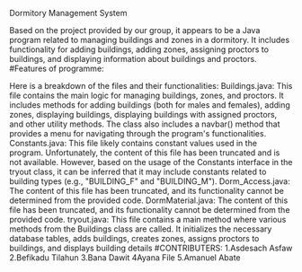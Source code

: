   Dormitory Management System
  
Based on the project provided by our group, it appears to be a Java program related to managing buildings and zones in a dormitory. It includes functionality for adding buildings, adding zones, assigning proctors to buildings, and displaying information about buildings and proctors.
      #Features of programme: 
      
Here is a breakdown of the files and their functionalities:
Buildings.java: This file contains the main logic for managing buildings, zones, and proctors. It includes methods for adding buildings (both for males and females), adding zones, displaying buildings, displaying buildings with assigned proctors, and other utility methods. The class also includes a navbar() method that provides a menu for navigating through the program's functionalities.
Constants.java: This file likely contains constant values used in the program. Unfortunately, the content of this file has been truncated and is not available. However, based on the usage of the Constants interface in the tryout class, it can be inferred that it may include constants related to building types (e.g., "BUILDING_F" and "BUILDING_M").
Dorm_Access.java: The content of this file has been truncated, and its functionality cannot be determined from the provided code.
DormMaterial.java: The content of this file has been truncated, and its functionality cannot be determined from the provided code.
tryout.java: This file contains a main method where various methods from the Buildings class are called. It initializes the necessary database tables, adds buildings, creates zones, assigns proctors to buildings, and displays building details
                                             #CONTRIBUTERS: 
1.Asdesach Asfaw
2.Befikadu Tilahun
3.Bana Dawit
4Ayana File
5.Amanuel Abate
